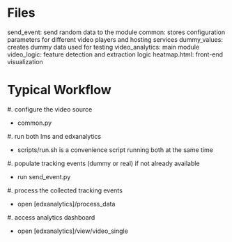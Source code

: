 
Files
===

send_event: send random data to the module
common: stores configuration parameters for different video players and hosting services
dummy_values: creates dummy data used for testing
video_analytics: main module 
video_logic: feature detection and extraction logic
heatmap.html: front-end visualization


Typical Workflow
===

#. configure the video source
- common.py

#. run both lms and edxanalytics
- scripts/run.sh is a convenience script running both at the same time

#. populate tracking events (dummy or real) if not already available
- run send_event.py

#. process the collected tracking events
- open [edxanalytics]/process_data

#. access analytics dashboard
- open [edxanalytics]/view/video_single

